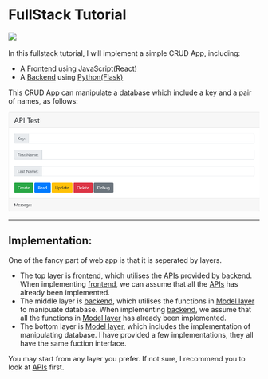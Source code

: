 # FullStack Tutorial

[![](https://img.shields.io/badge/managed%20by-ppm-red)](https://jiangyiqun.github.io/ppm/)

In this fullstack tutorial, I will implement a simple CRUD App, including:
- A [Frontend](https://jiangyiqun.github.io/fullstack_tutorial/) using [JavaScript(React)](https://reactjs.org/)
- A [Backend](./docs/README.md) using [Python(Flask)](https://flask.palletsprojects.com/en/1.1.x/)

This CRUD App can manipulate a database which include a key and a pair of names, as follows:

![](./docs/Screenshot.png)
___

## Implementation:
One of the fancy part of web app is that it is seperated by layers.

- The top layer is [frontend](./frontend), which utilises the [APIs](/docs) provided by backend. When implementing [frontend](./frontend), we can assume that all the [APIs](./docs) has already been implemented.
- The middle layer is [backend](./backend), which utilises the functions in [Model layer](./backend/dbms) to manipuate database. When implementing [backend](./backend), we assume that all the functions in [Model layer](./backend/dbms) has already been implemented.
- The bottom layer is [Model layer](./backend/dbms), which includes the implementation of manipulating database. I have provided a few implementations, they all have the same fuction interface.

You may start from any layer you prefer. If not sure, I recommend you to look at [APIs](./docs) first.